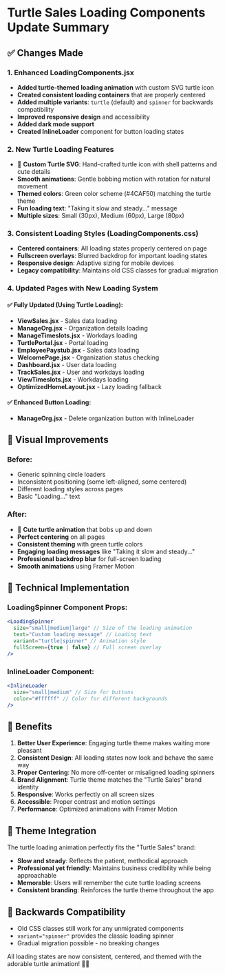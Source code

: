 # Turtle Sales Loading Components Update Summary

## ✅ Changes Made

### 1. Enhanced LoadingComponents.jsx

- **Added turtle-themed loading animation** with custom SVG turtle icon
- **Created consistent loading containers** that are properly centered
- **Added multiple variants**: `turtle` (default) and `spinner` for backwards compatibility
- **Improved responsive design** and accessibility
- **Added dark mode support**
- **Created InlineLoader** component for button loading states

### 2. New Turtle Loading Features

- 🐢 **Custom Turtle SVG**: Hand-crafted turtle icon with shell patterns and cute details
- **Smooth animations**: Gentle bobbing motion with rotation for natural movement
- **Themed colors**: Green color scheme (#4CAF50) matching the turtle theme
- **Fun loading text**: "Taking it slow and steady..." message
- **Multiple sizes**: Small (30px), Medium (60px), Large (80px)

### 3. Consistent Loading Styles (LoadingComponents.css)

- **Centered containers**: All loading states properly centered on page
- **Fullscreen overlays**: Blurred backdrop for important loading states
- **Responsive design**: Adaptive sizing for mobile devices
- **Legacy compatibility**: Maintains old CSS classes for gradual migration

### 4. Updated Pages with New Loading System

#### ✅ Fully Updated (Using Turtle Loading):

- **ViewSales.jsx** - Sales data loading
- **ManageOrg.jsx** - Organization details loading
- **ManageTimeslots.jsx** - Workdays loading
- **TurtlePortal.jsx** - Portal loading
- **EmployeePaystub.jsx** - Sales data loading
- **WelcomePage.jsx** - Organization status checking
- **Dashboard.jsx** - User data loading
- **TrackSales.jsx** - User and workdays loading
- **ViewTimeslots.jsx** - Workdays loading
- **OptimizedHomeLayout.jsx** - Lazy loading fallback

#### ✅ Enhanced Button Loading:

- **ManageOrg.jsx** - Delete organization button with InlineLoader

## 🎨 Visual Improvements

### Before:

- Generic spinning circle loaders
- Inconsistent positioning (some left-aligned, some centered)
- Different loading styles across pages
- Basic "Loading..." text

### After:

- 🐢 **Cute turtle animation** that bobs up and down
- **Perfect centering** on all pages
- **Consistent theming** with green turtle colors
- **Engaging loading messages** like "Taking it slow and steady..."
- **Professional backdrop blur** for full-screen loading
- **Smooth animations** using Framer Motion

## 🔧 Technical Implementation

### LoadingSpinner Component Props:

```jsx
<LoadingSpinner
  size="small|medium|large" // Size of the loading animation
  text="Custom loading message" // Loading text
  variant="turtle|spinner" // Animation style
  fullScreen={true | false} // Full screen overlay
/>
```

### InlineLoader Component:

```jsx
<InlineLoader
  size="small|medium" // Size for buttons
  color="#ffffff" // Color for different backgrounds
/>
```

## 🚀 Benefits

1. **Better User Experience**: Engaging turtle theme makes waiting more pleasant
2. **Consistent Design**: All loading states now look and behave the same way
3. **Proper Centering**: No more off-center or misaligned loading spinners
4. **Brand Alignment**: Turtle theme matches the "Turtle Sales" brand identity
5. **Responsive**: Works perfectly on all screen sizes
6. **Accessible**: Proper contrast and motion settings
7. **Performance**: Optimized animations with Framer Motion

## 🎯 Theme Integration

The turtle loading animation perfectly fits the "Turtle Sales" brand:

- **Slow and steady**: Reflects the patient, methodical approach
- **Professional yet friendly**: Maintains business credibility while being approachable
- **Memorable**: Users will remember the cute turtle loading screens
- **Consistent branding**: Reinforces the turtle theme throughout the app

## 🔄 Backwards Compatibility

- Old CSS classes still work for any unmigrated components
- `variant="spinner"` provides the classic loading spinner
- Gradual migration possible - no breaking changes

All loading states are now consistent, centered, and themed with the adorable turtle animation! 🐢✨
